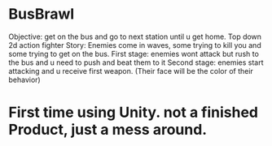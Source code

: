 # BusBrawl

Objective: get on the bus and go to next station until u get home.
Top down 2d action fighter
Story:
Enemies come in waves, some trying to kill you and some trying to get on the bus.
First stage: enemies wont attack but rush to the bus and u need to push and beat them to it
Second stage: enemies start attacking and u receive first weapon.
(Their face will be the color of their behavior)

# First time using Unity. not a finished Product, just a mess around.
